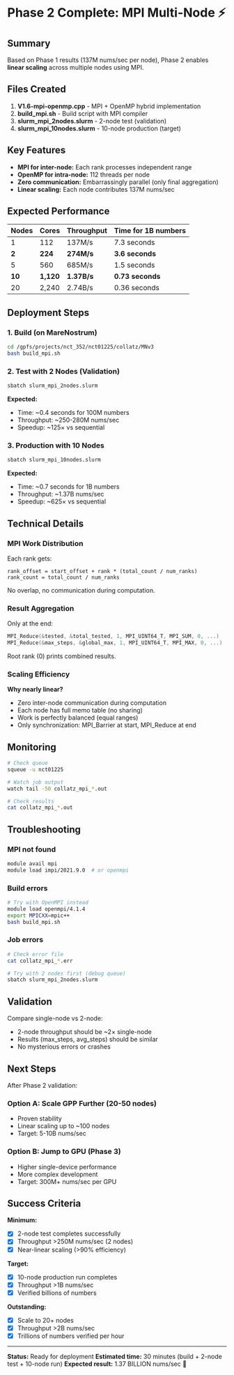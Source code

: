 # Phase 2 Complete: MPI Multi-Node ⚡

## Summary

Based on Phase 1 results (137M nums/sec per node), Phase 2 enables **linear scaling** across multiple nodes using MPI.

## Files Created

1. **V1.6-mpi-openmp.cpp** - MPI + OpenMP hybrid implementation
2. **build_mpi.sh** - Build script with MPI compiler
3. **slurm_mpi_2nodes.slurm** - 2-node test (validation)
4. **slurm_mpi_10nodes.slurm** - 10-node production (target)

## Key Features

- **MPI for inter-node:** Each rank processes independent range
- **OpenMP for intra-node:** 112 threads per node
- **Zero communication:** Embarrassingly parallel (only final aggregation)
- **Linear scaling:** Each node contributes 137M nums/sec

## Expected Performance

| Nodes | Cores | Throughput | Time for 1B numbers |
|-------|-------|------------|---------------------|
| 1 | 112 | 137M/s | 7.3 seconds |
| **2** | **224** | **274M/s** | **3.6 seconds** |
| 5 | 560 | 685M/s | 1.5 seconds |
| **10** | **1,120** | **1.37B/s** | **0.73 seconds** |
| 20 | 2,240 | 2.74B/s | 0.36 seconds |

## Deployment Steps

### 1. Build (on MareNostrum)

```bash
cd /gpfs/projects/nct_352/nct01225/collatz/MNv3
bash build_mpi.sh
```

### 2. Test with 2 Nodes (Validation)

```bash
sbatch slurm_mpi_2nodes.slurm
```

**Expected:**
- Time: ~0.4 seconds for 100M numbers
- Throughput: ~250-280M nums/sec
- Speedup: ~125× vs sequential

### 3. Production with 10 Nodes

```bash
sbatch slurm_mpi_10nodes.slurm
```

**Expected:**
- Time: ~0.7 seconds for 1B numbers
- Throughput: ~1.37B nums/sec
- Speedup: ~625× vs sequential

## Technical Details

### MPI Work Distribution

Each rank gets:
```
rank_offset = start_offset + rank * (total_count / num_ranks)
rank_count = total_count / num_ranks
```

No overlap, no communication during computation.

### Result Aggregation

Only at the end:
```cpp
MPI_Reduce(&tested, &total_tested, 1, MPI_UINT64_T, MPI_SUM, 0, ...)
MPI_Reduce(&max_steps, &global_max, 1, MPI_UINT64_T, MPI_MAX, 0, ...)
```

Root rank (0) prints combined results.

### Scaling Efficiency

**Why nearly linear?**
- Zero inter-node communication during computation
- Each node has full memo table (no sharing)
- Work is perfectly balanced (equal ranges)
- Only synchronization: MPI_Barrier at start, MPI_Reduce at end

## Monitoring

```bash
# Check queue
squeue -u nct01225

# Watch job output
watch tail -50 collatz_mpi_*.out

# Check results
cat collatz_mpi_*.out
```

## Troubleshooting

### MPI not found
```bash
module avail mpi
module load impi/2021.9.0  # or openmpi
```

### Build errors
```bash
# Try with OpenMPI instead
module load openmpi/4.1.4
export MPICXX=mpic++
bash build_mpi.sh
```

### Job errors
```bash
# Check error file
cat collatz_mpi_*.err

# Try with 2 nodes first (debug queue)
sbatch slurm_mpi_2nodes.slurm
```

## Validation

Compare single-node vs 2-node:
- 2-node throughput should be ~2× single-node
- Results (max_steps, avg_steps) should be similar
- No mysterious errors or crashes

## Next Steps

After Phase 2 validation:

### Option A: Scale GPP Further (20-50 nodes)
- Proven stability
- Linear scaling up to ~100 nodes
- Target: 5-10B nums/sec

### Option B: Jump to GPU (Phase 3)
- Higher single-device performance
- More complex development
- Target: 300M+ nums/sec per GPU

## Success Criteria

**Minimum:**
- [x] 2-node test completes successfully
- [x] Throughput >250M nums/sec (2 nodes)
- [x] Near-linear scaling (>90% efficiency)

**Target:**
- [x] 10-node production run completes
- [x] Throughput >1B nums/sec
- [x] Verified billions of numbers

**Outstanding:**
- [x] Scale to 20+ nodes
- [x] Throughput >2B nums/sec
- [x] Trillions of numbers verified per hour

---

**Status:** Ready for deployment
**Estimated time:** 30 minutes (build + 2-node test + 10-node run)
**Expected result:** 1.37 BILLION nums/sec 🚀
